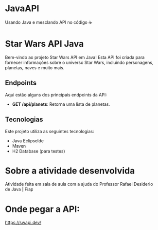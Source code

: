 # JavaAPI
Usando Java e mesclando API no código ☕

# Star Wars API Java

Bem-vindo ao projeto Star Wars API em Java! Esta API foi criada para fornecer informações sobre o universo Star Wars, incluindo personagens, planetas, naves e muito mais.

## Endpoints

Aqui estão alguns dos principais endpoints da API:
- **GET /api/planets**: Retorna uma lista de planetas.

## Tecnologias

Este projeto utiliza as seguintes tecnologias:

- Java EclipseIde
- Maven
- H2 Database (para testes)

# Sobre a atividade desenvolvida 
Atividade feita em sala de aula com a ajuda do Professor Rafael Desiderio de Java | Fiap

# Onde pegar a API:
https://swapi.dev/
